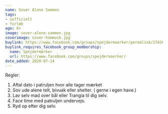 ```yaml
---
name: Sover Alene Sammen
tags:
- uofficielt
- forløb
age: 8+
image: sover-alene-sammen.jpg
coverimage: cover-hammock.jpg
buylink: https://www.facebook.com/groups/spejdermaerker/permalink/2741071142791584
buylink_requires_facebook_group_membership:
  name: Spejdermærker
  url: https://www.facebook.com/groups/spejdermaerker/
date_added: 2020-07-14
---
```

Regler:

1. Aftal dato i patruljen hvor alle tager mærket 
2. Sov ude alene telt, bivuak eller shelter. ( gerne i egen have.)
3. Lav selv mad over bål eller Trangia til dig selv.
4. Face time med patruljen undervejs.
5. Ryd op efter dig selv.
